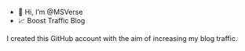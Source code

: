 - 👋 Hi, I’m @MSVerse
- 📈 Boost Traffic Blog

I created this GitHub account with the aim of increasing my blog traffic.

<!---
MSVerse/MSVerse is a ✨ special ✨ repository because its `README.md` (this file) appears on your GitHub profile.
You can click the Preview link to take a look at your changes.
--->
